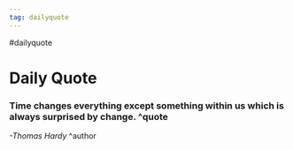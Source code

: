```yaml
---
tag: dailyquote
---
```


#dailyquote

# Daily Quote

### Time changes everything except something within us which is always surprised by change. ^quote
*-Thomas Hardy* ^author
